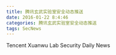 ```yaml
---
title: 腾讯玄武实验室安全动态推送
date: 2016-01-22 8:4:46
categories: 腾讯玄武实验室安全动态推送
tags: SecNews
---
```


Tencent Xuanwu Lab Security Daily News  
